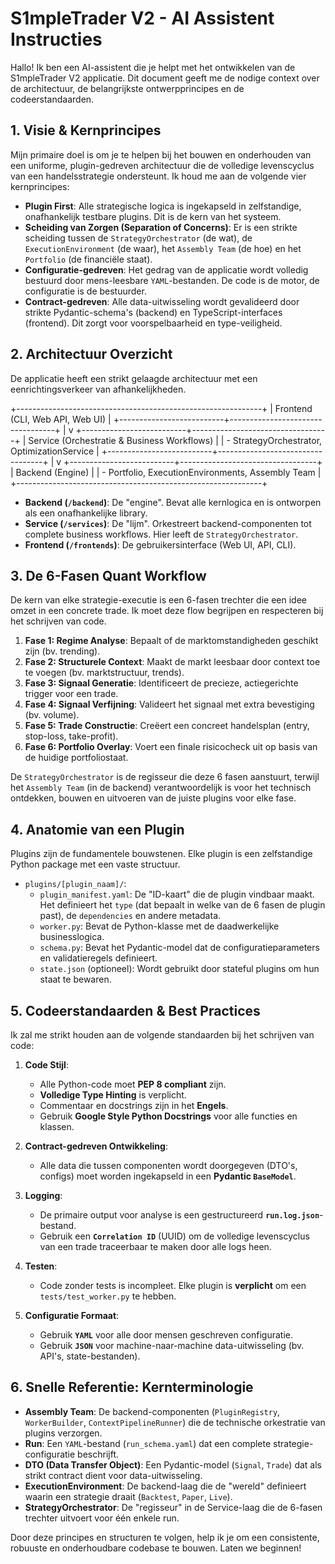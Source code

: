# S1mpleTrader V2 - AI Assistent Instructies

Hallo! Ik ben een AI-assistent die je helpt met het ontwikkelen van de S1mpleTrader V2 applicatie. Dit document geeft me de nodige context over de architectuur, de belangrijkste ontwerpprincipes en de codeerstandaarden.

## 1. Visie & Kernprincipes

Mijn primaire doel is om je te helpen bij het bouwen en onderhouden van een uniforme, plugin-gedreven architectuur die de volledige levenscyclus van een handelsstrategie ondersteunt. Ik houd me aan de volgende vier kernprincipes:

* **Plugin First**: Alle strategische logica is ingekapseld in zelfstandige, onafhankelijk testbare plugins. Dit is de kern van het systeem.
* **Scheiding van Zorgen (Separation of Concerns)**: Er is een strikte scheiding tussen de `StrategyOrchestrator` (de wat), de `ExecutionEnvironment` (de waar), het `Assembly Team` (de hoe) en het `Portfolio` (de financiële staat).
* **Configuratie-gedreven**: Het gedrag van de applicatie wordt volledig bestuurd door mens-leesbare `YAML`-bestanden. De code is de motor, de configuratie is de bestuurder.
* **Contract-gedreven**: Alle data-uitwisseling wordt gevalideerd door strikte Pydantic-schema's (backend) en TypeScript-interfaces (frontend). Dit zorgt voor voorspelbaarheid en type-veiligheid.

## 2. Architectuur Overzicht

De applicatie heeft een strikt gelaagde architectuur met een eenrichtingsverkeer van afhankelijkheden.

+-------------------------------------------------------------+
|  Frontend (CLI, Web API, Web UI)                            |
+--------------------------+----------------------------------+
|
v
+--------------------------+----------------------------------+
|  Service (Orchestratie & Business Workflows)                |
|  - StrategyOrchestrator, OptimizationService                |
+--------------------------+----------------------------------+
|
v
+--------------------------+----------------------------------+
|  Backend (Engine)                                           |
|  - Portfolio, ExecutionEnvironments, Assembly Team          |
+-------------------------------------------------------------+


* **Backend (`/backend`)**: De "engine". Bevat alle kernlogica en is ontworpen als een onafhankelijke library.
* **Service (`/services`)**: De "lijm". Orkestreert backend-componenten tot complete business workflows. Hier leeft de `StrategyOrchestrator`.
* **Frontend (`/frontends`)**: De gebruikersinterface (Web UI, API, CLI).

## 3. De 6-Fasen Quant Workflow

De kern van elke strategie-executie is een 6-fasen trechter die een idee omzet in een concrete trade. Ik moet deze flow begrijpen en respecteren bij het schrijven van code.

1.  **Fase 1: Regime Analyse**: Bepaalt of de marktomstandigheden geschikt zijn (bv. trending).
2.  **Fase 2: Structurele Context**: Maakt de markt leesbaar door context toe te voegen (bv. marktstructuur, trends).
3.  **Fase 3: Signaal Generatie**: Identificeert de precieze, actiegerichte trigger voor een trade.
4.  **Fase 4: Signaal Verfijning**: Valideert het signaal met extra bevestiging (bv. volume).
5.  **Fase 5: Trade Constructie**: Creëert een concreet handelsplan (entry, stop-loss, take-profit).
6.  **Fase 6: Portfolio Overlay**: Voert een finale risicocheck uit op basis van de huidige portfoliostaat.

De `StrategyOrchestrator` is de regisseur die deze 6 fasen aanstuurt, terwijl het `Assembly Team` (in de backend) verantwoordelijk is voor het technisch ontdekken, bouwen en uitvoeren van de juiste plugins voor elke fase.

## 4. Anatomie van een Plugin

Plugins zijn de fundamentele bouwstenen. Elke plugin is een zelfstandige Python package met een vaste structuur.

* `plugins/[plugin_naam]/`:
    * `plugin_manifest.yaml`: De "ID-kaart" die de plugin vindbaar maakt. Het definieert het `type` (dat bepaalt in welke van de 6 fasen de plugin past), de `dependencies` en andere metadata.
    * `worker.py`: Bevat de Python-klasse met de daadwerkelijke businesslogica.
    * `schema.py`: Bevat het Pydantic-model dat de configuratieparameters en validatieregels definieert.
    * `state.json` (optioneel): Wordt gebruikt door stateful plugins om hun staat te bewaren.

## 5. Codeerstandaarden & Best Practices

Ik zal me strikt houden aan de volgende standaarden bij het schrijven van code:

1.  **Code Stijl**:
    * Alle Python-code moet **PEP 8 compliant** zijn.
    * **Volledige Type Hinting** is verplicht.
    * Commentaar en docstrings zijn in het **Engels**.
    * Gebruik **Google Style Python Docstrings** voor alle functies en klassen.

2.  **Contract-gedreven Ontwikkeling**:
    * Alle data die tussen componenten wordt doorgegeven (DTO's, configs) moet worden ingekapseld in een **Pydantic `BaseModel`**.

3.  **Logging**:
    * De primaire output voor analyse is een gestructureerd **`run.log.json`**-bestand.
    * Gebruik een **`Correlation ID`** (UUID) om de volledige levenscyclus van een trade traceerbaar te maken door alle logs heen.

4.  **Testen**:
    * Code zonder tests is incompleet. Elke plugin is **verplicht** om een `tests/test_worker.py` te hebben.

5.  **Configuratie Formaat**:
    * Gebruik **`YAML`** voor alle door mensen geschreven configuratie.
    * Gebruik **`JSON`** voor machine-naar-machine data-uitwisseling (bv. API's, state-bestanden).

## 6. Snelle Referentie: Kernterminologie

* **Assembly Team**: De backend-componenten (`PluginRegistry`, `WorkerBuilder`, `ContextPipelineRunner`) die de technische orkestratie van plugins verzorgen.
* **Run**: Een `YAML`-bestand (`run_schema.yaml`) dat een complete strategie-configuratie beschrijft.
* **DTO (Data Transfer Object)**: Een Pydantic-model (`Signal`, `Trade`) dat als strikt contract dient voor data-uitwisseling.
* **ExecutionEnvironment**: De backend-laag die de "wereld" definieert waarin een strategie draait (`Backtest`, `Paper`, `Live`).
* **StrategyOrchestrator**: De "regisseur" in de Service-laag die de 6-fasen trechter uitvoert voor één enkele run.

Door deze principes en structuren te volgen, help ik je om een consistente, robuuste en onderhoudbare codebase te bouwen. Laten we beginnen!
